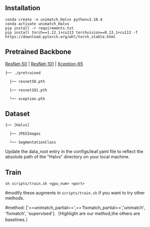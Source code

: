 <!-- Our code is based on Unimatch, we added the PSSS module to it.-->

## Installation

```
conda create -n unimatch_Halvs python=3.10.4
conda activate unimatch_Halvs
pip install -r requirements.txt
pip install torch==1.12.1+cu113 torchvision==0.13.1+cu113 -f https://download.pytorch.org/whl/torch_stable.html
```

## Pretrained Backbone

[ResNet-50](https://drive.google.com/file/d/1mqUrqFvTQ0k5QEotk4oiOFyP6B9dVZXS/view?usp=sharing) | [ResNet-101](https://drive.google.com/file/d/1Rx0legsMolCWENpfvE2jUScT3ogalMO8/view?usp=sharing) | [Xception-65](https://drive.google.com/open?id=1_j_mE07tiV24xXOJw4XDze0-a0NAhNVi)

```
├── ./pretrained

  ├── resnet50.pth

  ├── resnet101.pth

  └── xception.pth
```

## Dataset

```
├── [Halvs]

  ├── JPEGImages

  └── SegmentationClass
```

Update the data_root entry in the configs/leaf.yaml file to reflect the absolute path of the "Halvs" directory on your local machine.

## Train

```
sh scripts/train.sh <gpu_num> <port>
```

#modify these augments in `scripts/train.sh` if you want to try other methods.

#method: ['==unimatch_partial==',=='fixmatch_partial==','unimatch', 'fixmatch', 'supervised'].（Highlight are our method,the others are baselines.）

